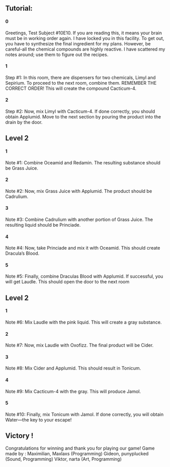 
## Tutorial:

#### 0
Greetings, Test Subject #10E10. If you are reading this, it means your brain must be in working order again. I have locked you in this facility. To get out, you have to synthesize the final ingredient for my plans. However, be careful-all the chemical compounds are highly reactive. I have scattered my notes around; use them to figure out the recipes.
#### 1
Step #1:
In this room, there are dispensers for two chemicals, Limyl and Sepirium. To proceed to the next room, combine them. REMEMBER THE CORRECT ORDER! This will create the compound Cacticum-4.

#### 2
Step #2:
Now, mix Limyl with Cacticum-4. If done correctly, you should obtain Applumid. Move to the next section by pouring the product into the drain by the door.

## Level 2
#### 1
Note #1: 
Combine Oceamid and Redamin. The resulting substance should be Grass Juice.

#### 2
Note #2:
Now, mix Grass Juice with Applumid. The product should be Cadrulium.

#### 3
Note #3:
Combine Cadrulium with another portion of Grass Juice. The resulting liquid should be Princiade.

#### 4
Note #4:
Now, take Princiade and mix it with Oceamid. This should create Dracula’s Blood.

#### 5
Note #5:
Finally, combine Draculas Blood with Applumid. If successful, you will get Laudle. This should open the door to the next room

## Level 2

#### 1

Note #6:
Mix Laudle with the pink liquid. This will create a gray substance.

#### 2

Note #7:
Now, mix Laudle with Oxofizz. The final product will be Cider.

#### 3

Note #8:
Mix Cider and Applumid. This should result in Tonicum. 

#### 4

Note #9:
Mix Cacticum-4 with the gray. This will produce Jamol.

#### 5

Note #10:
Finally, mix Tonicum with Jamol. If done correctly, you will obtain Water—the key to your escape!


## Victory !    

Congratulations for winning and thank you for playing our game!
Game made by : 
	Maximilian, Maxlaxs (Programming)
	Gideon, punyplucked (Sound, Programming)
	Viktor, narta (Art, Programming)
	
	
	

